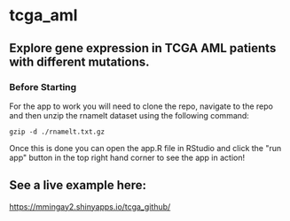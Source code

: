 # tcga_aml
## Explore gene expression in TCGA AML patients with different mutations.

### Before Starting

For the app to work you will need to clone the repo, navigate to the repo and then unzip the rnamelt dataset using the following command:

`gzip -d ./rnamelt.txt.gz` 

Once this is done you can open the app.R file in RStudio and click the "run app" button in the top right hand corner to see the app in action!

## See a live example here:

https://mmingay2.shinyapps.io/tcga_github/

